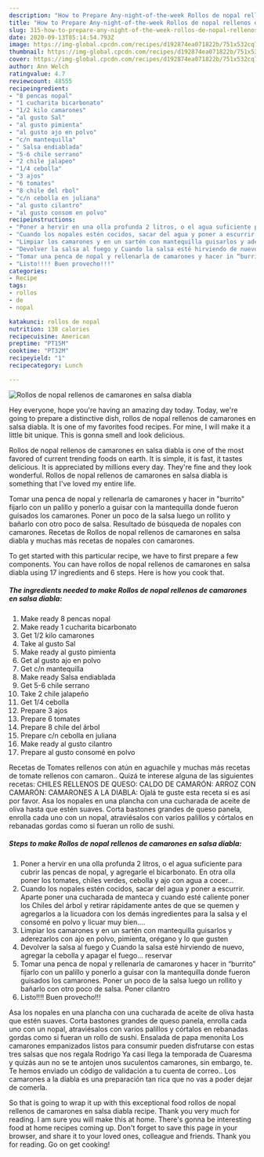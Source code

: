 ```yaml
---
description: "How to Prepare Any-night-of-the-week Rollos de nopal rellenos de camarones en salsa diabla"
title: "How to Prepare Any-night-of-the-week Rollos de nopal rellenos de camarones en salsa diabla"
slug: 315-how-to-prepare-any-night-of-the-week-rollos-de-nopal-rellenos-de-camarones-en-salsa-diabla
date: 2020-09-13T05:14:54.793Z
image: https://img-global.cpcdn.com/recipes/d192874ea071822b/751x532cq70/rollos-de-nopal-rellenos-de-camarones-en-salsa-diabla-foto-principal.jpg
thumbnail: https://img-global.cpcdn.com/recipes/d192874ea071822b/751x532cq70/rollos-de-nopal-rellenos-de-camarones-en-salsa-diabla-foto-principal.jpg
cover: https://img-global.cpcdn.com/recipes/d192874ea071822b/751x532cq70/rollos-de-nopal-rellenos-de-camarones-en-salsa-diabla-foto-principal.jpg
author: Ann Welch
ratingvalue: 4.7
reviewcount: 48555
recipeingredient:
- "8 pencas nopal"
- "1 cucharita bicarbonato"
- "1/2 kilo camarones"
- "al gusto Sal"
- "al gusto pimienta"
- "al gusto ajo en polvo"
- "c/n mantequilla"
- " Salsa endiablada"
- "5-6 chile serrano"
- "2 chile jalapeo"
- "1/4 cebolla"
- "3 ajos"
- "6 tomates"
- "8 chile del rbol"
- "c/n cebolla en juliana"
- "al gusto cilantro"
- "al gusto consom en polvo"
recipeinstructions:
- "Poner a hervir en una olla profunda 2 litros, o el agua suficiente para cubrir las pencas de nopal, y agregarle el bicarbonato. En otra olla poner los tomates, chiles verdes, cebolla y ajo con agua a cocer..."
- "Cuando los nopales estén cocidos, sacar del agua y poner a escurrir. Aparte poner una cucharada de manteca y cuando esté caliente poner los Chiles del árbol y retirar rápidamente antes de que se quemen y agregarlos a la licuadora con los demás ingredientes para la salsa y el consomé en polvo y licuar muy bien...."
- "Limpiar los camarones y en un sartén con mantequilla guisarlos y aderezarlos con ajo en polvo, pimienta, orégano y lo que gusten"
- "Devolver la salsa al fuego y Cuando la salsa esté hirviendo de nuevo, agregar la cebolla y apagar el fuego... reservar"
- "Tomar una penca de nopal y rellenarla de camarones y hacer in “burrito” fijarlo con un palillo y ponerlo a guisar con la mantequilla donde fueron guisados los camarones. Poner un poco de la salsa luego un rollito y bañarlo con otro poco de salsa. Poner cilantro"
- "Listo!!!! Buen provecho!!!"
categories:
- Recipe
tags:
- rollos
- de
- nopal

katakunci: rollos de nopal 
nutrition: 138 calories
recipecuisine: American
preptime: "PT15M"
cooktime: "PT32M"
recipeyield: "1"
recipecategory: Lunch

---
```



![Rollos de nopal rellenos de camarones en salsa diabla](https://img-global.cpcdn.com/recipes/d192874ea071822b/751x532cq70/rollos-de-nopal-rellenos-de-camarones-en-salsa-diabla-foto-principal.jpg)

Hey everyone, hope you're having an amazing day today. Today, we're going to prepare a distinctive dish, rollos de nopal rellenos de camarones en salsa diabla. It is one of my favorites food recipes. For mine, I will make it a little bit unique. This is gonna smell and look delicious.

Rollos de nopal rellenos de camarones en salsa diabla is one of the most favored of current trending foods on earth. It is simple, it is fast, it tastes delicious. It is appreciated by millions every day. They're fine and they look wonderful. Rollos de nopal rellenos de camarones en salsa diabla is something that I've loved my entire life.

Tomar una penca de nopal y rellenarla de camarones y hacer in &#34;burrito&#34; fijarlo con un palillo y ponerlo a guisar con la mantequilla donde fueron guisados los camarones. Poner un poco de la salsa luego un rollito y bañarlo con otro poco de salsa. Resultado de búsqueda de nopales con camarones. Recetas de Rollos de nopal rellenos de camarones en salsa diabla y muchas más recetas de nopales con camarones.


To get started with this particular recipe, we have to first prepare a few components. You can have rollos de nopal rellenos de camarones en salsa diabla using 17 ingredients and 6 steps. Here is how you cook that.

<!--inarticleads1-->

##### The ingredients needed to make Rollos de nopal rellenos de camarones en salsa diabla:

1. Make ready 8 pencas nopal
1. Make ready 1 cucharita bicarbonato
1. Get 1/2 kilo camarones
1. Take al gusto Sal
1. Make ready al gusto pimienta
1. Get al gusto ajo en polvo
1. Get c/n mantequilla
1. Make ready  Salsa endiablada
1. Get 5-6 chile serrano
1. Take 2 chile jalapeño
1. Get 1/4 cebolla
1. Prepare 3 ajos
1. Prepare 6 tomates
1. Prepare 8 chile del árbol
1. Prepare c/n cebolla en juliana
1. Make ready al gusto cilantro
1. Prepare al gusto consomé en polvo


Recetas de Tomates rellenos con atún en aguachile y muchas más recetas de tomate rellenos con camaron.. Quizá te interese alguna de las siguientes recetas: CHILES RELLENOS DE QUESO: CALDO DE CAMARÓN: ARROZ CON CAMARÓN: CAMARONES A LA DIABLA: Ojalá te guste esta receta si es así por favor. Asa los nopales en una plancha con una cucharada de aceite de oliva hasta que estén suaves. Corta bastones grandes de queso panela, enrolla cada uno con un nopal, atraviésalos con varios palillos y córtalos en rebanadas gordas como si fueran un rollo de sushi. 

<!--inarticleads2-->

##### Steps to make Rollos de nopal rellenos de camarones en salsa diabla:

1. Poner a hervir en una olla profunda 2 litros, o el agua suficiente para cubrir las pencas de nopal, y agregarle el bicarbonato. En otra olla poner los tomates, chiles verdes, cebolla y ajo con agua a cocer...
1. Cuando los nopales estén cocidos, sacar del agua y poner a escurrir. Aparte poner una cucharada de manteca y cuando esté caliente poner los Chiles del árbol y retirar rápidamente antes de que se quemen y agregarlos a la licuadora con los demás ingredientes para la salsa y el consomé en polvo y licuar muy bien....
1. Limpiar los camarones y en un sartén con mantequilla guisarlos y aderezarlos con ajo en polvo, pimienta, orégano y lo que gusten
1. Devolver la salsa al fuego y Cuando la salsa esté hirviendo de nuevo, agregar la cebolla y apagar el fuego... reservar
1. Tomar una penca de nopal y rellenarla de camarones y hacer in “burrito” fijarlo con un palillo y ponerlo a guisar con la mantequilla donde fueron guisados los camarones. Poner un poco de la salsa luego un rollito y bañarlo con otro poco de salsa. Poner cilantro
1. Listo!!!! Buen provecho!!!


Asa los nopales en una plancha con una cucharada de aceite de oliva hasta que estén suaves. Corta bastones grandes de queso panela, enrolla cada uno con un nopal, atraviésalos con varios palillos y córtalos en rebanadas gordas como si fueran un rollo de sushi. Ensalada de papa menonita Los camarones empanizados listos para consumir pueden disfrutarse con estas tres salsas que nos regala Rodrigo Ya casi llega la temporada de Cuaresma y quizás aun no se te antojen unos suculentos camarones, sin embargo, te. Te hemos enviado un código de validación a tu cuenta de correo.. Los camarones a la diabla es una preparación tan rica que no vas a poder dejar de comerla. 

So that is going to wrap it up with this exceptional food rollos de nopal rellenos de camarones en salsa diabla recipe. Thank you very much for reading. I am sure you will make this at home. There's gonna be interesting food at home recipes coming up. Don't forget to save this page in your browser, and share it to your loved ones, colleague and friends. Thank you for reading. Go on get cooking!

